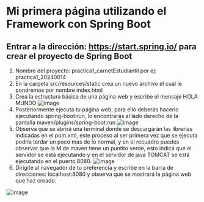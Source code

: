 # Mi primera página utilizando el Framework con Spring Boot
## Entrar a la dirección: https://start.spring.io/ para crear el proyecto de Spring Boot
  1. Nombre del proyecto: practica1_carnetEstudiantil por ej: practica1_20240014
  2. En la carpeta src/resources/static crea un nuevo archivo el cual le pondremos por nombre index.html
  3. Crea la estructura básica de una página web y escribe el mensaje HOLA MUNDO
![image](https://github.com/user-attachments/assets/cd340db7-0129-4fd3-a21f-055790319230)
  4. Posteriormente ejecuta tu página web, para ello deberás hacerlo ejecutando spring-boot:run, lo encontrarás al lado derecho de la pantalla maven/plugins/spring-boot:run
![image](https://github.com/user-attachments/assets/c0e827a2-f92f-4c98-a23a-bea8a7af946b)
  5. Observa que se abrirá una terminal donde se descargarán las librerias indicadas en el pom.xml, este proceso al ser primera vez que se ejecuta podría tardar un poco mas de lo normal, y en el recuadro puedes observar que la M de maven tiene un puntito verde, esto indica que el servidor se está ejecutando y en el servidor de java TOMCAT se está ejecutando en el puerto 8080.
![image](https://github.com/user-attachments/assets/7f53db4f-7458-4a3b-8d9c-300cf05177df)
  6. Dirigite al navegador de tu preferencia y escribe en la barra de direcciones: localhost:8080 y observa que se mostrará la página web que haz creado.
     
![image](https://github.com/user-attachments/assets/126968b4-42a8-43ae-9059-adab8e8da69a)



